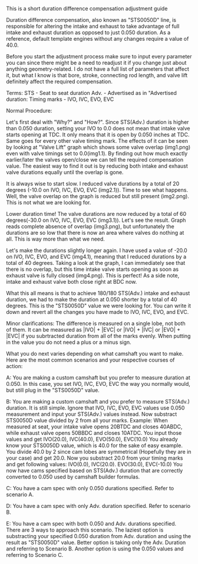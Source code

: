 This is a short duration difference compensation adjustment guide

Duration difference compensation, also known as "STS0050D" line, is responsible for altering the intake and exhaust to take advantage of full intake and exhaust duration as opposed to just 0.050 duration.
As a reference, default template engines without any changes require a value of 40.0.


Before you start the adjustment process make sure to input every parameter you can since there might be a need to readjust it if you change just about anything geometry-related.
I do not have a full list of parameters that affect it, but what I know is that bore, stroke, connecting rod length, and valve lift definitely affect the required compensation.

Terms:
STS - Seat to seat duration
Adv. - Advertised as in "Advertised duration:
Timing marks - IVO, IVC, EVO, EVC


Normal Procedure:

Let's first deal with "Why?" and "How?".
Since STS(Adv.) duration is higher than 0.050 duration, setting your IVO to 0.0 does not mean that intake valve starts opening at TDC. It only means that it is open by 0.050 inches at TDC. Same goes for every other valve timing mark.
The effects of it can be seen by looking at "Valve Lift" graph which shows some valve overlap (img1.png) even with valve timings set to 0.0(img1.1).
By finding out how much exactly earlier/later the valves open/close we can tell the required compensation value.
The easiest way to find it out is by reducing both intake and exhaust valve durations equally until the overlap is gone.

It is always wise to start slow. I reduced valve durations by a total of 20 degrees (-10.0 on IVO, IVC, EVO, EVC (img2.1)). Time to see what happens.
Well, the valve overlap on the graph is reduced but still present (img2.png). This is not what we are looking for.

Lower duration time! The valve durations are now reduced by a total of 60 degrees(-30.0 on IVO, IVC, EVO, EVC (img3.1)). Let's see the result.
Graph reads complete absence of overlap (img3.png), but unfortunately the durations are so low that there is now an area where valves do nothing at all. This is way more than what we need.

Let's make the durations slightly longer again. I have used a value of -20.0 on IVO, IVC, EVO, and EVC (img4.1), meaning that I reduced durations by a total of 40 degrees.
Taking a look at the graph, I can immediately see that there is no overlap, but this time intake valve starts opening as soon as exhaust valve is fully closed (img4.png). This is perfect!
As a side note, intake and exhaust valve both close right at BDC now.

What this all means is that to achieve 180/180 STS(Adv.) intake and exhaust duration, we had to make the duration at 0.050 shorter by a total of 40 degrees. This is the "STS0050D" value we were looking for.
You can write it down and revert all the changes you have made to IVO, IVC, EVO, and EVC.

Minor clarifications:
The difference is measured on a single lobe, not both of them. It can be measured as |IVO| + |EVC| or |IVO| + |IVC| or |EVO| + |EVC| if you subrtracted duration from all of the marks evenly.
When putting in the value you do not need a plus or a minus sign.


What you do next varies depending on what camshaft you want to make. Here are the most common scenarios and your respective courses of action:

A: You are making a custom camshaft but you prefer to measure duration at 0.050.
In this case, you set IVO, IVC, EVO, EVC the way you normally would, but still plug in the "STS0050D" value.


B: You are making a custom camshaft and you prefer to measure STS(Adv.) duration.
It is still simple. Ignore that IVO, IVC, EVO, EVC values use 0.050 measurement and input your STS(Adv.) values instead. Now substract STS0050D value divided by 2 from all your marks.
Example:
When measured at seat, your intake valve opens 20BTDC and closes 40ABDC, while exhaust valve opens 50BBDC and closes 10ATDC. 
You input those values and get IVO(20.0), IVC(40.0), EVO(50.0), EVC(10.0)
You already know your STS0050D value, which is 40.0 for the sake of easy example. You divide 40.0 by 2 since cam lobes are symmetrical (Hopefully they are in your case) and get 20.0. Now you substract 20.0 from your timing marks and get following values:
IVO(0.0), IVC(20.0). EVO(30.0), EVC(-10.0)
You now have cams specified based on STS(Adv.) duration that are correctly converted to 0.050 used by camshaft builder formulas.


C: You have a cam spec with only 0.050 durations specified.
Refer to scenario A.


D: You have a cam spec with only Adv. duration specified. 
Refer to scenario B.


E: You have a cam spec with both 0.050 and Adv. durations specified.
There are 3 ways to approach this scenario. The laziest option is substracting your specified 0.050 duration from Adv. duration and using the result as "STS0050D" value.
Better option is taking only the Adv. Duration and referring to Scenario B.
Another option is using the 0.050 values and referring to Scenario C.